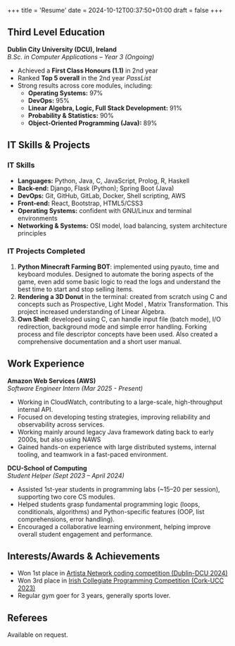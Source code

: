 +++
title = 'Resume'
date = 2024-10-12T00:37:50+01:00
draft = false 
+++

## Third Level Education

**Dublin City University (DCU), Ireland**  
*B.Sc. in Computer Applications – Year 3 (Ongoing)*

- Achieved a **First Class Honours (1.1)** in 2nd year  
- Ranked **Top 5 overall** in the 2nd year *PassList*  
- Strong results across core modules, including:
  - **Operating Systems:** 97%
  - **DevOps:** 95%
  - **Linear Algebra, Logic, Full Stack Development:** 91%
  - **Probability & Statistics:** 90%
  - **Object-Oriented Programming (Java):** 89%

## IT Skills & Projects
### IT Skills
- **Languages:** Python, Java, C, JavaScript, Prolog, R, Haskell
- **Back-end:** Django, Flask (Python); Spring Boot (Java)
- **DevOps:** Git, GitHub, GitLab, Docker, Shell scripting, AWS 
- **Front-end:** React, Bootstrap, HTML5/CSS3
- **Operating Systems:**  confident with GNU/Linux and terminal environments
- **Networking & Systems:** OSI model, load balancing, system architecture principles

### IT Projects Completed
1. **Python Minecraft Farming BOT**: implemented using pyauto, time and keyboard modules. Designed
to automate the boring aspects of the game, even add some basic logic to read the logs and
understand the best time to start and stop selling items.
2. **Rendering a 3D Donut** in the terminal: created from scratch using C and concepts such as
Prospective, Light Model , Matrix Transformation. This project increased understanding of Linear
Algebra.
3. **Own Shell**: developed using C, can handle input file (batch mode), I/O redirection, background
mode and simple error handling. Forking process and file descriptor concepts have been used. Also
created a comprehensive documentation and a short user manual.
## Work Experience

**Amazon Web Services (AWS)**              
*Software Engineer Intern (Mar 2025 - Present)*

- Working in  CloudWatch, contributing to a large-scale, high-throughput internal API.  
- Focused on developing testing strategies, improving reliability and observability across services.  
- Working mainly around legacy Java framework dating back to early 2000s, but also using NAWS 
- Gained hands-on experience with large distributed systems, internal tooling, and teamwork in a fast-paced environment.

**DCU-School of Computing**                      
*Student Helper  (Sept 2023 – April 2024)*
- Assisted 1st-year students in programming labs (~15–20 per session), supporting two core CS modules.  
- Helped students grasp fundamental programming logic (loops, conditionals, algorithms) and Python-specific features (OOP, list comprehensions, error handling).  
- Encouraged a collaborative learning environment, helping improve overall student engagement and performance.

## Interests/Awards & Achievements
- Won 1st place in [Artista Network coding competition (Dublin-DCU 2024)](https://www.linkedin.com/posts/redbrickdcu_huge-thanks-to-all-from-arista-networks-for-activity-7265846511609987076-QAVm?utm_source=share&utm_medium=member_desktop&rcm=ACoAAFP3G_AB5WNUZG8vO5hZArPk29kcUYXcJF8)
- Won 3rd place in [Irish Collegiate Programming Competition (Cork-UCC 2023)](https://www.insight-centre.org/team-bigboggerboys3-win-gold-at-the-irish-collegiate-programming-competition-2023/#:~:text=Team%20BigBoggerBoys3%20win%20gold%20at%20the%20Irish%20Collegiate%20Programming%20Competition%202023%20%2D%20Insight)
- Regular gym goer for 3 years, generally sports lover.

## Referees

Available on request.

